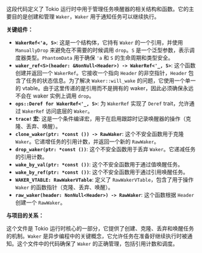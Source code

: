 这段代码定义了 Tokio 运行时中用于管理任务唤醒器的相关结构和函数。它的主要目的是创建和管理 `Waker`，`Waker` 用于通知任务可以继续执行。

**关键组件：**

*   **`WakerRef<'a, S>`**:  这是一个结构体，它持有 `Waker` 的一个引用，并使用 `ManuallyDrop` 来避免在不需要的时候调用 `drop`。`S` 是一个泛型参数，表示调度器类型。`PhantomData` 用于确保 `'a` 和 `S` 的生命周期和类型安全。
*   **`waker_ref<S>(header: &NonNull<Header>) -> WakerRef<'_, S>`**:  这个函数创建并返回一个 `WakerRef`。它接收一个指向 `Header` 的非空指针，`Header` 包含了任务的状态信息。为了解决 `Waker::will_wake` 的问题，它使用一个单一的 vtable。由于这里传递的是引用而不是拥有的 waker，因此必须确保永远不会在 waker 实例上调用 `drop`。
*   **`ops::Deref for WakerRef<'_, S>`**:  为 `WakerRef` 实现了 `Deref` trait，允许通过 `WakerRef` 访问底层的 `Waker`。
*   **`trace!` 宏**:  这是一个条件编译宏，用于在启用跟踪时记录唤醒器的操作（克隆、丢弃、唤醒）。
*   **`clone_waker(ptr: *const ()) -> RawWaker`**:  这个不安全函数用于克隆 `Waker`。它递增任务的引用计数，并返回一个新的 `RawWaker`。
*   **`drop_waker(ptr: *const ())`**:  这个不安全函数用于丢弃 `Waker`。它递减任务的引用计数。
*   **`wake_by_val(ptr: *const ())`**:  这个不安全函数用于通过值唤醒任务。
*   **`wake_by_ref(ptr: *const ())`**:  这个不安全函数用于通过引用唤醒任务。
*   **`WAKER_VTABLE: RawWakerVTable`**:  定义了 `RawWakerVTable`，包含了用于操作 `Waker` 的函数指针（克隆、丢弃、唤醒）。
*   **`raw_waker(header: NonNull<Header>) -> RawWaker`**:  这个函数根据 `Header` 创建一个 `RawWaker`。

**与项目的关系：**

这个文件是 Tokio 运行时核心的一部分，它提供了创建、克隆、丢弃和唤醒任务的机制。`Waker` 是异步编程中的关键概念，它允许任务在准备好继续执行时被通知。这个文件中的代码确保了 `Waker` 的正确管理，包括引用计数和调度。
